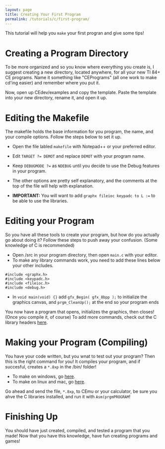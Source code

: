 ```yaml
---
layout: page
title: Creating Your First Program
permalink: /tutorials/c/first-program/
---
```


This tutorial will help you `make` your first progran and give some tips!

# Creating a Program Directory

To be more organized and so you know where everything you create is, I suggest creating a new directory, located anywhere, for all your new TI 84+ CE programs. Name it something like "CEPrograms" (all one work to make cd'ing easier) and remember where you put it. 

Now, open up CEdev/examples and copy the template. Paste the template into your new directory, rename it, and open it up.

# Editing the Makefile

The makefile holds the base information for you program, the name, and your compile options. Follow the steps below to set it up.

- Open the file labled `makefile` with Notepad++ or your preferred editor.

- Edit `TARGET ?= DEMOT` and replace `DEMOT` with your program name.

- Keep `DEBUGMODE ?=` as `NDEBUG` until you decide to use the Debug features in your program.

- The other options are pretty self explanatory, and the comments at the top of the file will help with explanation.

- **IMPORTANT:** You will want to add `graphx fileioc keypadc to L :=` to be able to use the libraries.

# Editing your Program

So you have all these tools to create your program, but how do you actually go about doing it? Follow these steps to push away your confusion. (Some knowledge of C is recommended)

- Open /src in your program directory, then open `main.c` with your editor.
- To make any library commands work, you need to add these lines below your other includes.
```
#include <graphx.h>
#include <keypadc.h>
#include <fileioc.h>
#include <debug.h>
```
- In `void main(void) {}` add `gfx_Begin( gfx_8bpp );` to initialize the graphics canvas, and `prgm_CleanUp();` at the end so your program ends

You now have a program that opens, initializes the graphics, then closes! (Once you compile it, of course) To add more commands, check out the C library headers [here](https://github.com/CE-Programming/toolchain/tree/master/CEdev/lib/src/libraries).

# Making your Program (Compiling)

You have your code written, but you wnat to test out your program? Then this is the right command for you! It compiles your program, and if succesful, creates a `*.8xp` in the /bin/ folder!

- To make on windows, go [here](https://www.cemetech.net/learn/C_SDK_Tips_and_Tricks#.22Making.22_the_program_2).
- To make on linux and mac, go [here](https://www.cemetech.net/learn/C_SDK_Tips_and_Tricks#.22Making.22_the_program).

Go ahead and send the file, `*.8xp`, to CEmu or your calculator, be sure you ahve the C libraries installed, and run it with `Asm(prgmPROGRAM`!

# Finishing Up

You should have just created, compiled, and tested a program that you made! Now that you have this knowledge, have fun creating programs and games!
